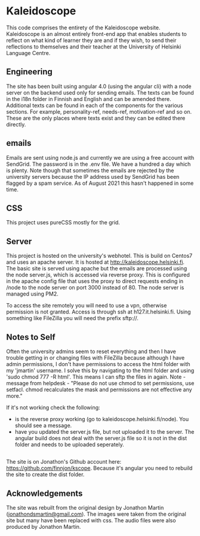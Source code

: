 # Kaleidoscope

This code comprises the entirety of the Kaleidoscope website. Kaleidoscope is an almost entirely front-end app that enables students to reflect on what kind of learner they are and if they wish, to send their reflections to themselves and their teacher at the University of Helsinki Language Centre.

## Engineering

The site has been built using angular 4.0 (using the angular cli) with a node server on the backend used only for sending emails. The texts can be found in the i18n folder in Finnish and English and can be amended there. Additional texts can be found in each of the components for the various sections. For example, personality-ref, needs-ref, motivation-ref and so on. These are the only places where texts exist and they can be edited there directly.

## emails

Emails are sent using node.js and currently we are using a free account with SendGrid. The password is in the .env file. We have a hundred a day which is plenty. Note though that sometimes the emails are rejected by the university servers because the IP address used by SendGrid has been flagged by a spam service. As of August 2021 this hasn't happened in some time.

## CSS

This project uses pureCSS mostly for the grid.

## Server

This project is hosted on the university's webhotel. This is build on Centos7 and uses an apache server. It is hosted at http://kaleidoscope.helsinki.fi. The basic site is served using apache but the emails are processed using the node server.js, which is accessed via reverse proxy. This is configured in the apache config file that uses the proxy to direct requests ending in /node to the node server on port 3000 instead of 80. The node server is managed using PM2.

To access the site remotely you will need to use a vpn, otherwise permission is not granted. Access is through ssh at h127.it.helsinki.fi. Using something like FileZilla you will need the prefix sftp://.

## Notes to Self

Often the university admins seem to reset everything and then I have trouble getting in or changing files with FileZilla because although I have admin permissions, I don't have permissions to access the html folder with my 'jmartin' username. I solve this by navigating to the html folder and using 'sudo chmod 777 -R html'. This means I can sftp the files in again. Note - message from helpdesk - "Please do not use chmod to set permissions, use setfacl. chmod recalculates the mask and permissions are not effective any more."

If it's not working check the following:
- is the reverse proxy working (go to kaleidoscope.helsinki.fi/node). You should see a message.
- have you updated the server.js file, but not uploaded it to the server. The angular build does not deal with the server.js file so it is not in the dist folder and needs to be uploaded seperately.

##

The site is on Jonathon's Github account here: https://github.com/finnjon/kscope. Because it's angular you need to rebuild the site to create the dist folder. 

## Acknowledgements

The site was rebuilt from the original design by Jonathon Martin (jonathondsmartin@gmail.com). The images were taken from the original site but many have been replaced with css. The audio files were also produced by Jonathon Martin. 
